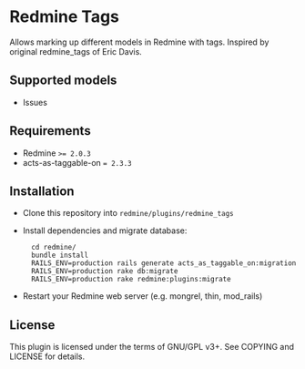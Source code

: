 Redmine Tags
============

Allows marking up different models in Redmine with tags.
Inspired by original redmine\_tags of Eric Davis.


Supported models
----------------

- Issues


Requirements
------------

- Redmine `>= 2.0.3`
- acts-as-taggable-on `= 2.3.3`


Installation
------------

- Clone this repository into `redmine/plugins/redmine_tags`
- Install dependencies and migrate database:

        cd redmine/
        bundle install
        RAILS_ENV=production rails generate acts_as_taggable_on:migration
        RAILS_ENV=production rake db:migrate
        RAILS_ENV=production rake redmine:plugins:migrate

- Restart your Redmine web server (e.g. mongrel, thin, mod\_rails)


License
-------

This plugin is licensed under the terms of GNU/GPL v3+.
See COPYING and LICENSE for details.

